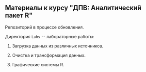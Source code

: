 
## Материалы к курсу "ДПВ: Аналитический пакет R"     

Репозиторий в процессе обновления.  

Директория `Labs` -- лабораторные работы:   

1. Загрузка данных из различных источников.   

2. Очистка и трансформация данных.   

3. Графические системы R.   